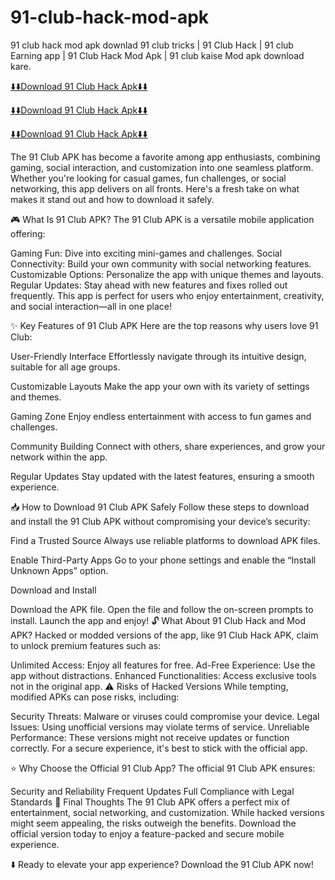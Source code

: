 # 91-club-hack-mod-apk
91 club hack mod apk downlad 91 club tricks | 91 Club Hack | 91 club Earning app | 91 Club Hack Mod Apk | 91 club kaise Mod apk download kare.

[⬇️⬇️Download 91 Club Hack Apk⬇️⬇️](rpy.club/lm/zQDOMS71Tl?ref=VSVQZoFQwu7x)

[⬇️⬇️Download 91 Club Hack Apk⬇️⬇️](rpy.club/lm/zQDOMS71Tl?ref=VSVQZoFQwu7x)

[⬇️⬇️Download 91 Club Hack Apk⬇️⬇️](rpy.club/lm/zQDOMS71Tl?ref=VSVQZoFQwu7x)

The 91 Club APK has become a favorite among app enthusiasts, combining gaming, social interaction, and customization into one seamless platform. Whether you're looking for casual games, fun challenges, or social networking, this app delivers on all fronts. Here's a fresh take on what makes it stand out and how to download it safely.

🎮 What Is 91 Club APK?
The 91 Club APK is a versatile mobile application offering:

Gaming Fun: Dive into exciting mini-games and challenges.
Social Connectivity: Build your own community with social networking features.
Customizable Options: Personalize the app with unique themes and layouts.
Regular Updates: Stay ahead with new features and fixes rolled out frequently.
This app is perfect for users who enjoy entertainment, creativity, and social interaction—all in one place!

✨ Key Features of 91 Club APK
Here are the top reasons why users love 91 Club:

User-Friendly Interface
Effortlessly navigate through its intuitive design, suitable for all age groups.

Customizable Layouts
Make the app your own with its variety of settings and themes.

Gaming Zone
Enjoy endless entertainment with access to fun games and challenges.

Community Building
Connect with others, share experiences, and grow your network within the app.

Regular Updates
Stay updated with the latest features, ensuring a smooth experience.

📥 How to Download 91 Club APK Safely
Follow these steps to download and install the 91 Club APK without compromising your device’s security:

Find a Trusted Source
Always use reliable platforms to download APK files.

Enable Third-Party Apps
Go to your phone settings and enable the “Install Unknown Apps” option.

Download and Install

Download the APK file.
Open the file and follow the on-screen prompts to install.
Launch the app and enjoy!
🔓 What About 91 Club Hack and Mod APK?
Hacked or modded versions of the app, like 91 Club Hack APK, claim to unlock premium features such as:

Unlimited Access: Enjoy all features for free.
Ad-Free Experience: Use the app without distractions.
Enhanced Functionalities: Access exclusive tools not in the original app.
⚠️ Risks of Hacked Versions
While tempting, modified APKs can pose risks, including:

Security Threats: Malware or viruses could compromise your device.
Legal Issues: Using unofficial versions may violate terms of service.
Unreliable Performance: These versions might not receive updates or function correctly.
For a secure experience, it's best to stick with the official app.

⭐ Why Choose the Official 91 Club App?
The official 91 Club APK ensures:

Security and Reliability
Frequent Updates
Full Compliance with Legal Standards
📌 Final Thoughts
The 91 Club APK offers a perfect mix of entertainment, social networking, and customization. While hacked versions might seem appealing, the risks outweigh the benefits. Download the official version today to enjoy a feature-packed and secure mobile experience.

⬇️ Ready to elevate your app experience? Download the 91 Club APK now!


